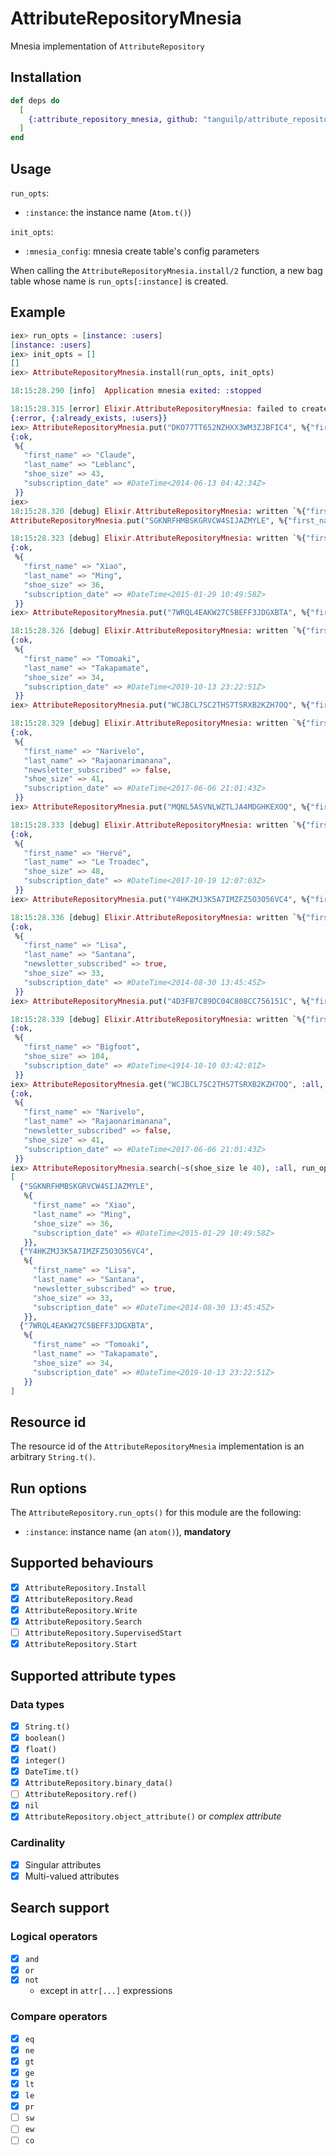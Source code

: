 # AttributeRepositoryMnesia

Mnesia implementation of `AttributeRepository`

## Installation

```elixir
def deps do
  [
    {:attribute_repository_mnesia, github: "tanguilp/attribute_repository_mnesia", tag: "v0.1.0"}
  ]
end
```

## Usage

`run_opts`:
- `:instance`: the instance name (`Atom.t()`)

`init_opts`:
- `:mnesia_config`: mnesia create table's config parameters

When calling the `AttributeRepositoryMnesia.install/2` function, a new bag table whose name is
`run_opts[:instance]` is created.

## Example

```elixir
iex> run_opts = [instance: :users]
[instance: :users]
iex> init_opts = []
[]
iex> AttributeRepositoryMnesia.install(run_opts, init_opts)

18:15:28.290 [info]  Application mnesia exited: :stopped

18:15:28.315 [error] Elixir.AttributeRepositoryMnesia: failed to create table of instance users (reason: {:already_exists, :users})
{:error, {:already_exists, :users}}
iex> AttributeRepositoryMnesia.put("DKO77TT652NZHXX3WM3ZJBFIC4", %{"first_name" => "Claude", "last_name" => "Leblanc", "shoe_size" => 43, "subscription_date" => DateTime.from_iso8601("2014-06-13T04:42:34Z") |> elem(1)}, run_opts)
{:ok,
 %{
   "first_name" => "Claude",
   "last_name" => "Leblanc",
   "shoe_size" => 43,
   "subscription_date" => #DateTime<2014-06-13 04:42:34Z>
 }}
iex>
18:15:28.320 [debug] Elixir.AttributeRepositoryMnesia: written `%{"first_name" => "Claude", "last_name" => "Leblanc", "shoe_size" => 43, "subscription_date" => #DateTime<2014-06-13 04:42:34Z>}` for resource_id `"DKO77TT652NZHXX3WM3ZJBFIC4"` of instance users
AttributeRepositoryMnesia.put("SGKNRFHMBSKGRVCW4SIJAZMYLE", %{"first_name" => "Xiao", "last_name" => "Ming", "shoe_size" => 36, "subscription_date" => DateTime.from_iso8601("2015-01-29T10:49:58Z") |> elem(1)}, run_opts)

18:15:28.323 [debug] Elixir.AttributeRepositoryMnesia: written `%{"first_name" => "Xiao", "last_name" => "Ming", "shoe_size" => 36, "subscription_date" => #DateTime<2015-01-29 10:49:58Z>}` for resource_id `"SGKNRFHMBSKGRVCW4SIJAZMYLE"` of instance users
{:ok,
 %{
   "first_name" => "Xiao",
   "last_name" => "Ming",
   "shoe_size" => 36,
   "subscription_date" => #DateTime<2015-01-29 10:49:58Z>
 }}
iex> AttributeRepositoryMnesia.put("7WRQL4EAKW27C5BEFF3JDGXBTA", %{"first_name" => "Tomoaki", "last_name" => "Takapamate", "shoe_size" => 34, "subscription_date" => DateTime.from_iso8601("2019-10-13T23:22:51Z") |> elem(1)}, run_opts)

18:15:28.326 [debug] Elixir.AttributeRepositoryMnesia: written `%{"first_name" => "Tomoaki", "last_name" => "Takapamate", "shoe_size" => 34, "subscription_date" => #DateTime<2019-10-13 23:22:51Z>}` for resource_id `"7WRQL4EAKW27C5BEFF3JDGXBTA"` of instance users
{:ok,
 %{
   "first_name" => "Tomoaki",
   "last_name" => "Takapamate",
   "shoe_size" => 34,
   "subscription_date" => #DateTime<2019-10-13 23:22:51Z>
 }}
iex> AttributeRepositoryMnesia.put("WCJBCL7SC2THS7TSRXB2KZH7OQ", %{"first_name" => "Narivelo", "last_name" => "Rajaonarimanana", "shoe_size" => 41, "subscription_date" => DateTime.from_iso8601("2017-06-06T21:01:43Z") |> elem(1), "newsletter_subscribed" => false}, run_opts)

18:15:28.329 [debug] Elixir.AttributeRepositoryMnesia: written `%{"first_name" => "Narivelo", "last_name" => "Rajaonarimanana", "newsletter_subscribed" => false, "shoe_size" => 41, "subscription_date" => #DateTime<2017-06-06 21:01:43Z>}` for resource_id `"WCJBCL7SC2THS7TSRXB2KZH7OQ"` of instance users
{:ok,
 %{
   "first_name" => "Narivelo",
   "last_name" => "Rajaonarimanana",
   "newsletter_subscribed" => false,
   "shoe_size" => 41,
   "subscription_date" => #DateTime<2017-06-06 21:01:43Z>
 }}
iex> AttributeRepositoryMnesia.put("MQNL5ASVNLWZTLJA4MDGHKEXOQ", %{"first_name" => "Hervé", "last_name" => "Le Troadec", "shoe_size" => 48, "subscription_date" => DateTime.from_iso8601("2017-10-19T12:07:03Z") |> elem(1)}, run_opts)

18:15:28.333 [debug] Elixir.AttributeRepositoryMnesia: written `%{"first_name" => "Hervé", "last_name" => "Le Troadec", "shoe_size" => 48, "subscription_date" => #DateTime<2017-10-19 12:07:03Z>}` for resource_id `"MQNL5ASVNLWZTLJA4MDGHKEXOQ"` of instance users
{:ok,
 %{
   "first_name" => "Hervé",
   "last_name" => "Le Troadec",
   "shoe_size" => 48,
   "subscription_date" => #DateTime<2017-10-19 12:07:03Z>
 }}
iex> AttributeRepositoryMnesia.put("Y4HKZMJ3K5A7IMZFZ5O3O56VC4", %{"first_name" => "Lisa", "last_name" => "Santana", "shoe_size" => 33, "subscription_date" => DateTime.from_iso8601("2014-08-30T13:45:45Z") |> elem(1), "newsletter_subscribed" => true}, run_opts)

18:15:28.336 [debug] Elixir.AttributeRepositoryMnesia: written `%{"first_name" => "Lisa", "last_name" => "Santana", "newsletter_subscribed" => true, "shoe_size" => 33, "subscription_date" => #DateTime<2014-08-30 13:45:45Z>}` for resource_id `"Y4HKZMJ3K5A7IMZFZ5O3O56VC4"` of instance users
{:ok,
 %{
   "first_name" => "Lisa",
   "last_name" => "Santana",
   "newsletter_subscribed" => true,
   "shoe_size" => 33,
   "subscription_date" => #DateTime<2014-08-30 13:45:45Z>
 }}
iex> AttributeRepositoryMnesia.put("4D3FB7C89DC04C808CC756151C", %{"first_name" => "Bigfoot", "shoe_size" => 104, "subscription_date" => DateTime.from_iso8601("1914-10-10T03:42:01Z") |> elem(1)}, run_opts)

18:15:28.339 [debug] Elixir.AttributeRepositoryMnesia: written `%{"first_name" => "Bigfoot", "shoe_size" => 104, "subscription_date" => #DateTime<1914-10-10 03:42:01Z>}` for resource_id `"4D3FB7C89DC04C808CC756151C"` of instance users
{:ok,
 %{
   "first_name" => "Bigfoot",
   "shoe_size" => 104,
   "subscription_date" => #DateTime<1914-10-10 03:42:01Z>
 }}
iex> AttributeRepositoryMnesia.get("WCJBCL7SC2THS7TSRXB2KZH7OQ", :all, run_opts)
{:ok,
 %{
   "first_name" => "Narivelo",
   "last_name" => "Rajaonarimanana",
   "newsletter_subscribed" => false,
   "shoe_size" => 41,
   "subscription_date" => #DateTime<2017-06-06 21:01:43Z>
 }}
iex> AttributeRepositoryMnesia.search(~s(shoe_size le 40), :all, run_opts)
[
  {"SGKNRFHMBSKGRVCW4SIJAZMYLE",
   %{
     "first_name" => "Xiao",
     "last_name" => "Ming",
     "shoe_size" => 36,
     "subscription_date" => #DateTime<2015-01-29 10:49:58Z>
   }},
  {"Y4HKZMJ3K5A7IMZFZ5O3O56VC4",
   %{
     "first_name" => "Lisa",
     "last_name" => "Santana",
     "newsletter_subscribed" => true,
     "shoe_size" => 33,
     "subscription_date" => #DateTime<2014-08-30 13:45:45Z>
   }},
  {"7WRQL4EAKW27C5BEFF3JDGXBTA",
   %{
     "first_name" => "Tomoaki",
     "last_name" => "Takapamate",
     "shoe_size" => 34,
     "subscription_date" => #DateTime<2019-10-13 23:22:51Z>
   }}
]

```

## Resource id

The resource id of the `AttributeRepositoryMnesia` implementation is an arbitrary `String.t()`.

## Run options

The `AttributeRepository.run_opts()` for this module are the following:
- `:instance`: instance name (an `atom()`), **mandatory**

## Supported behaviours

- [x] `AttributeRepository.Install`
- [x] `AttributeRepository.Read`
- [x] `AttributeRepository.Write`
- [x] `AttributeRepository.Search`
- [ ] `AttributeRepository.SupervisedStart`
- [x] `AttributeRepository.Start`

## Supported attribute types

### Data types

- [x] `String.t()`
- [x] `boolean()`
- [x] `float()`
- [x] `integer()`
- [x] `DateTime.t()`
- [x] `AttributeRepository.binary_data()`
- [ ] `AttributeRepository.ref()`
- [x] `nil`
- [x] `AttributeRepository.object_attribute()` or *complex attribute*

### Cardinality

- [x] Singular attributes
- [x] Multi-valued attributes

## Search support

### Logical operators

- [x] `and`
- [x] `or`
- [x] `not`
  - except in `attr[...]` expressions

### Compare operators

- [x] `eq`
- [x] `ne`
- [x] `gt`
- [x] `ge`
- [x] `lt`
- [x] `le`
- [x] `pr`
- [ ] `sw`
- [ ] `ew`
- [ ] `co`
